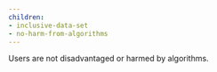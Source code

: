 ```yaml
---
children:
- inclusive-data-set
- no-harm-from-algorithms
---
```


Users are not disadvantaged or harmed by algorithms.